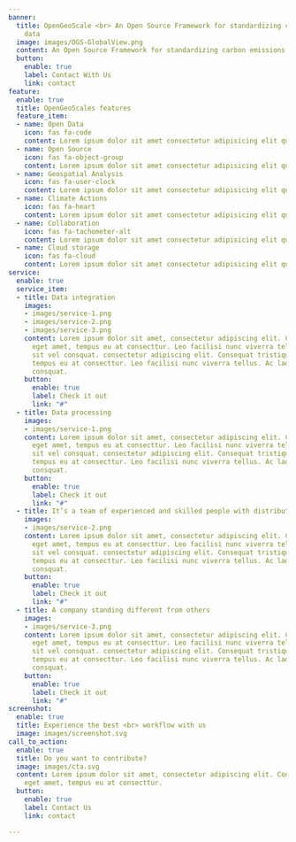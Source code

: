 ```yaml
---
banner:
  title: OpenGeoScale <br> An Open Source Framework for standardizing carbon emissions
    data
  image: images/OGS-GlobalView.png
  content: An Open Source Framework for standardizing carbon emissions data
  button:
    enable: true
    label: Contact With Us
    link: contact
feature:
  enable: true
  title: OpenGeoScales features
  feature_item:
  - name: Open Data
    icon: fas fa-code
    content: Lorem ipsum dolor sit amet consectetur adipisicing elit quam nihil
  - name: Open Source
    icon: fas fa-object-group
    content: Lorem ipsum dolor sit amet consectetur adipisicing elit quam nihil
  - name: Geospatial Analysis
    icon: fas fa-user-clock
    content: Lorem ipsum dolor sit amet consectetur adipisicing elit quam nihil
  - name: Climate Actions
    icon: fas fa-heart
    content: Lorem ipsum dolor sit amet consectetur adipisicing elit quam nihil
  - name: Collaboration
    icon: fas fa-tachometer-alt
    content: Lorem ipsum dolor sit amet consectetur adipisicing elit quam nihil
  - name: Cloud storage
    icon: fas fa-cloud
    content: Lorem ipsum dolor sit amet consectetur adipisicing elit quam nihil
service:
  enable: true
  service_item:
  - title: Data integration
    images:
    - images/service-1.png
    - images/service-2.png
    - images/service-3.png
    content: Lorem ipsum dolor sit amet, consectetur adipiscing elit. Consequat tristique
      eget amet, tempus eu at consecttur. Leo facilisi nunc viverra tellus. Ac laoreet
      sit vel consquat. consectetur adipiscing elit. Consequat tristique eget amet,
      tempus eu at consecttur. Leo facilisi nunc viverra tellus. Ac laoreet sit vel
      consquat.
    button:
      enable: true
      label: Check it out
      link: "#"
  - title: Data processing
    images:
    - images/service-1.png
    content: Lorem ipsum dolor sit amet, consectetur adipiscing elit. Consequat tristique
      eget amet, tempus eu at consecttur. Leo facilisi nunc viverra tellus. Ac laoreet
      sit vel consquat. consectetur adipiscing elit. Consequat tristique eget amet,
      tempus eu at consecttur. Leo facilisi nunc viverra tellus. Ac laoreet sit vel
      consquat.
    button:
      enable: true
      label: Check it out
      link: "#"
  - title: It’s a team of experienced and skilled people with distributions
    images:
    - images/service-2.png
    content: Lorem ipsum dolor sit amet, consectetur adipiscing elit. Consequat tristique
      eget amet, tempus eu at consecttur. Leo facilisi nunc viverra tellus. Ac laoreet
      sit vel consquat. consectetur adipiscing elit. Consequat tristique eget amet,
      tempus eu at consecttur. Leo facilisi nunc viverra tellus. Ac laoreet sit vel
      consquat.
    button:
      enable: true
      label: Check it out
      link: "#"
  - title: A company standing different from others
    images:
    - images/service-3.png
    content: Lorem ipsum dolor sit amet, consectetur adipiscing elit. Consequat tristique
      eget amet, tempus eu at consecttur. Leo facilisi nunc viverra tellus. Ac laoreet
      sit vel consquat. consectetur adipiscing elit. Consequat tristique eget amet,
      tempus eu at consecttur. Leo facilisi nunc viverra tellus. Ac laoreet sit vel
      consquat.
    button:
      enable: true
      label: Check it out
      link: "#"
screenshot:
  enable: true
  title: Experience the best <br> workflow with us
  image: images/screenshot.svg
call_to_action:
  enable: true
  title: Do you want to contribute?
  image: images/cta.svg
  content: Lorem ipsum dolor sit amet, consectetur adipiscing elit. Consequat tristique
    eget amet, tempus eu at consecttur.
  button:
    enable: true
    label: Contact Us
    link: contact

---
```

